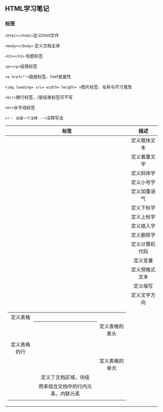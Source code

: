 ## HTML学习笔记

### 标签

`<html></html>`定义html文件

`<body></body>` 定义文档主体

`<h1></h1>` 标题标签

`<p></p>`段落标签

`<a href="">`链接标签、href是属性

`<img loading= src= width= height= >`图片标签、名称与尺寸属性

`<br/>`换行标签，/是结束标签可不写

`<hr>`水平线标签

`<!-- 这是一个注释 -->`注释写法

|    标签    |                描述                |
| :--------: | :--------------------------------: |
|    <b>     |            定义粗体文本            |
|    <em>    |            定义着重文字            |
|    <i>     |             定义斜体字             |
|  <small>   |             定义小号字             |
|  <strong>  |            定义加重语气            |
|   <sub>    |             定义下标字             |
|   <sup>    |             定义上标字             |
|   <ins>    |             定义插入字             |
|   <del>    |             定义删除字             |
|   <code>   |           定义计算机代码           |
|   <var>    |              定义变量              |
|   <pre>    |           定义预格式文本           |
|   <abbr>   |              定义缩写              |
|   <bdo>    |            定义文字方向            |
|  <table>   |              定义表格              |
|    <th>    |           定义表格的表头           |
|    <tr>    |            定义表格的行            |
|    <td>    |           定义表格的单元           |
|   <div>    |        定义了文档区域，块级        |
|   <span>   | 用来组合文档中的行内元素，内联元素 |
|  <script>  |          定义了客户端脚本          |
| <noscript> |  定义了不支持脚本浏览器输出的文本  |



### 组成部分

####     元素

- HTML 元素以**开始标签**起始
- HTML 元素以**结束标签**终止
- **元素的内容**是开始标签与结束标签之间的内容
- 某些 HTML 元素具有**空内容（empty content）**
- 空元素**在开始标签中进行关闭**（以开始标签的结束而结束）
- 大多数 HTML 元素可拥有**属性**

####    属性

- HTML 元素可以设置**属性**
- 属性可以在元素中添加**附加信息**
- 属性一般描述于**开始标签**
- 属性总是以名称/值对的形式出现，**比如：name="value"**。

####   链接

HTML 使用超级链接与网络上的另一个文档相连。几乎可以在所有的网页中找到链接。点击链接可以从一张页面跳转到另一张页面。

`<a href="url">链接文本</a>` *链接文本"* 不必一定是文本。图片或其他 HTML 元素都可以成为链接

target 属性，定义被链接的文档在何处显示 `<a href="http://www.runoob.com/" target="_blank">访问菜鸟教程!</a>`在空白处显示

id 属性，可用于创建在一个HTML文档书签标记。书签是不以任何特殊的方式显示，在HTML文档中是不显示的，所以对于读者来说是隐藏的。

在HTML文档中插入ID:

`<a id="tips">有用的提示部分</a>`

在HTML文档中创建一个链接到"有用的提示部分(id="tips"）"：

`<a href="#tips">访问有用的提示部分</a>`

或者，从另一个页面创建一个链接到"有用的提示部分(id="tips"）"：

`<a href="https://www.runoob.com/html/html-links.html#tips">访问有用的提示部分</a>`

```html
<a rel="noopener noreferrer">意思是不会打开其他的网站，因为恶意病毒可能会修改你的浏览器空白页地址。
```

####   头部

```html
<title> 标签定义了不同文档的标题。

<title> 在 HTML/XHTML 文档中是必须的。

<title> 元素:
    - 定义了浏览器工具栏的标题
    - 当网页添加到收藏夹时，显示在收藏夹中的标题
    - 显示在搜索引擎结果页面的标题
<base> 标签描述了基本的链接地址/链接目标，该标签作为HTML文档中所有的链接标签的默认链接
<link> 标签定义了文档与外部资源之间的关系。
<style>定义了HTML文档的样式文件引用地址
<meta> 描述了一些基本的元数据
```

####   图像

src源属性：图像的url地址

Alt属性用来为图像定义一串预备的可替换的文本。

height（高度） 与 width（宽度）属性用于设置图像的高度与宽度。

####   列表

无序列表

```html
<ul>
<li>Coffee</li>
<li>Milk</li>
</ul>
```

有序列表

```html
<ol>
<li>Coffee</li>
<li>Milk</li>
</ol>
```

自定义列表

```html
<dl>
<dt>Coffee</dt>
<dd>- black hot drink</dd>
<dt>Milk</dt>
<dd>- white cold drink</dd>
</dl>
```

####   表单

标签`<form>input元素</form>`

输入元素：文本域、密码字段、单选按钮、复选框、提交按钮

####   框架

`<iframe src='url'></iframe>`，用height、width来定义iframe标签的高度与宽度

####   脚本

JavaScript 使 HTML 页面具有更强的动态和交互性。

####   字符实体

&*entity_name*;或&#*entity_number*;替换预留字符或键盘上没有的字符

### 补充知识点

1、***.html** 文件跟 ***.jpg** 文件(f盘)在不同目录下：

```html
<img src="file:///f:/*.jpg" width="300" height="120"/>
```

2、***.html** 文件跟 ***.jpg** 图片在相同目录下：

```html
<img src="*.jpg" width="300" height="120"/>
```

3、***.html** 文件跟 ***.jpg** 图片在不同目录下：

a、图片 ***.jpg** 在 **image** 文件夹中，*.html 跟 **image** 在同一目录下：

```html
<img src="image/*.jpg/"width="300" height="120"/>
```

b、图片 ***.jpg** 在 **image** 文件夹中，***.html** 在 **connage** 文件夹中，**image** 跟 **connage** 在同一目录下：

```html
<img src="../image/*.jpg/"width="300" height="120"/>
```

4、如果图片来源于网络，那么写绝对路径：

```html
<img src="http://static.runoob.com/images/runoob-logo.png" width="300" height="120"/>
```

5、src与href的区别：src 用于替换当前元素；href 用于在当前文档和引用资源之间建立联系。前者是引入，后者是引用。

6、1到6号标题与1到6号字体逆序对应，比如1号字体对应6号标题，2号字体对应5号标题。

```html
<h1>这是1号标题</h1>
<font size="6">这是6号字体文本</font>
```

7、内容中的单词之间的空格用%20代替